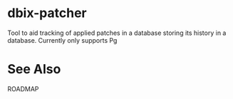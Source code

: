 # dbix-patcher

Tool to aid tracking of applied patches in a database storing its history in a database. Currently only supports Pg

# See Also

ROADMAP
